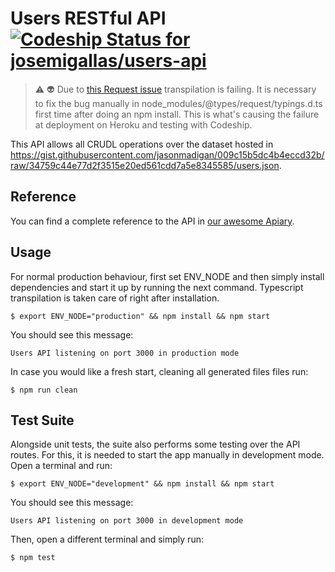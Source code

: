 # Users RESTful API[ ![Codeship Status for josemigallas/users-api](https://app.codeship.com/projects/017055e0-4b1b-0135-9499-6a83b1829c88/status?branch=master)](https://app.codeship.com/projects/232759)

> :warning: :alien: Due to [this Request issue](https://github.com/DefinitelyTyped/DefinitelyTyped/issues/18074) transpilation is failing. It is necessary to fix the bug manually in node_modules/@types/request/typings.d.ts first time after doing an npm install. This is what's causing the failure at deployment on Heroku and testing with Codeship.

This API allows all CRUDL operations over the dataset hosted in https://gist.githubusercontent.com/jasonmadigan/009c15b5dc4b4eccd32b/raw/34759c44e77d2f3515e20ed561cdd7a5e8345585/users.json.

## Reference
You can find a complete reference to the API in [our awesome Apiary](http://docs.users226.apiary.io/#).

## Usage
For normal production behaviour, first set ENV_NODE and then simply install dependencies and start it up by running the next command. Typescript transpilation is taken care of right after installation.
```
$ export ENV_NODE="production" && npm install && npm start
```
You should see this message:
```
Users API listening on port 3000 in production mode
```
In case you would like a fresh start, cleaning all generated files files run:
```
$ npm run clean
```

## Test Suite
Alongside unit tests, the suite also performs some testing over the API routes. For this, it is needed to start the app manually in development mode. Open a terminal and run:
```
$ export ENV_NODE="development" && npm install && npm start
```
You should see this message:
```
Users API listening on port 3000 in development mode
```
Then, open a different terminal and simply run:
```
$ npm test
```
